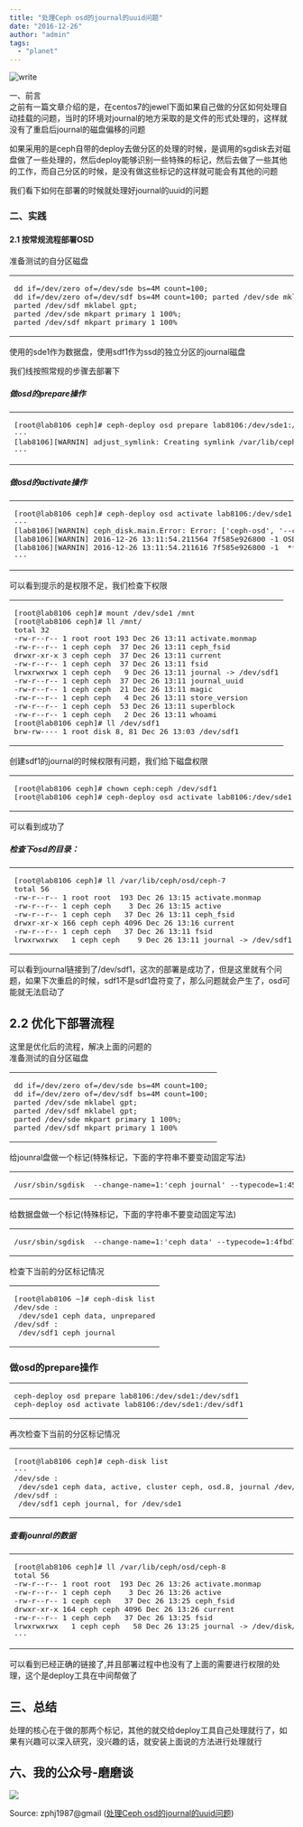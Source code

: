 ```yaml
---
title: "处理Ceph osd的journal的uuid问题"
date: "2016-12-26"
author: "admin"
tags: 
  - "planet"
---
```


  
![write](images/writefor.jpg)  

一、前言  
之前有一篇文章介绍的是，在centos7的jewel下面如果自己做的分区如何处理自动挂载的问题，当时的环境对journal的地方采取的是文件的形式处理的，这样就没有了重启后journal的磁盘偏移的问题  
  
如果采用的是ceph自带的deploy去做分区的处理的时候，是调用的sgdisk去对磁盘做了一些处理的，然后deploy能够识别一些特殊的标记，然后去做了一些其他的工作，而自己分区的时候，是没有做这些标记的这样就可能会有其他的问题

我们看下如何在部署的时候就处理好journal的uuid的问题

### 二、实践

#### 2.1 按常规流程部署OSD

准备测试的自分区磁盘  

<table><tbody><tr><td class="code"><pre><span class="line">dd <span class="keyword">if</span>=/dev/zero of=/dev/sde bs=<span class="number">4</span>M count=<span class="number">100</span>;</span><br><span class="line">dd <span class="keyword">if</span>=/dev/zero of=/dev/sdf bs=<span class="number">4</span>M count=<span class="number">100</span>; parted /dev/sde mklabel gpt;</span><br><span class="line">parted /dev/sdf mklabel gpt;</span><br><span class="line">parted /dev/sde mkpart primary <span class="number">1</span> <span class="number">100</span>%;</span><br><span class="line">parted /dev/sdf mkpart primary <span class="number">1</span> <span class="number">100</span>%</span><br></pre></td></tr></tbody></table>

使用的sde1作为数据盘，使用sdf1作为ssd的独立分区的journal磁盘

我们线按照常规的步骤去部署下

##### 做osd的prepare操作

<table><tbody><tr><td class="code"><pre><span class="line">[root@lab8106 ceph]<span class="comment"># ceph-deploy osd prepare lab8106:/dev/sde1:/dev/sdf1</span></span><br><span class="line">···</span><br><span class="line">[lab8106][WARNIN] adjust_symlink: Creating symlink /var/lib/ceph/tmp/mnt.<span class="number">7</span>HuS8k/journal -&gt; /dev/sdf1</span><br><span class="line">···</span><br></pre></td></tr></tbody></table>

##### 做osd的activate操作

<table><tbody><tr><td class="code"><pre><span class="line">[root@lab8106 ceph]<span class="comment"># ceph-deploy osd activate lab8106:/dev/sde1:/dev/sdf</span></span><br><span class="line">···</span><br><span class="line">[lab8106][WARNIN] ceph_disk.main.Error: Error: [<span class="string">'ceph-osd'</span>, <span class="string">'--cluster'</span>, <span class="string">'ceph'</span>, <span class="string">'--mkfs'</span>, <span class="string">'--mkkey'</span>, <span class="string">'-i'</span>, <span class="string">'7'</span>, <span class="string">'--monmap'</span>, <span class="string">'/var/lib/ceph/tmp/mnt.yOP4gv/activate.monmap'</span>, <span class="string">'--osd-data'</span>, <span class="string">'/var/lib/ceph/tmp/mnt.yOP4gv'</span>, <span class="string">'--osd-journal'</span>, <span class="string">'/var/lib/ceph/tmp/mnt.yOP4gv/journal'</span>, <span class="string">'--osd-uuid'</span>, <span class="string">'5c59284b-8d82-4cc6-b566-8b102dc25568'</span>, <span class="string">'--keyring'</span>, <span class="string">'/var/lib/ceph/tmp/mnt.yOP4gv/keyring'</span>, <span class="string">'--setuser'</span>, <span class="string">'ceph'</span>, <span class="string">'--setgroup'</span>, <span class="string">'ceph'</span>] failed : <span class="number">2016</span>-<span class="number">12</span>-<span class="number">26</span> <span class="number">13</span>:<span class="number">11</span>:<span class="number">54.211543</span> <span class="number">7</span>f585e926800 -<span class="number">1</span> filestore(/var/lib/ceph/tmp/mnt.yOP4gv) mkjournal error creating journal on /var/lib/ceph/tmp/mnt.yOP4gv/journal: (<span class="number">13</span>) Permission denied</span><br><span class="line">[lab8106][WARNIN] <span class="number">2016</span>-<span class="number">12</span>-<span class="number">26</span> <span class="number">13</span>:<span class="number">11</span>:<span class="number">54.211564</span> <span class="number">7</span>f585e926800 -<span class="number">1</span> OSD::mkfs: ObjectStore::mkfs failed with error -<span class="number">13</span></span><br><span class="line">[lab8106][WARNIN] <span class="number">2016</span>-<span class="number">12</span>-<span class="number">26</span> <span class="number">13</span>:<span class="number">11</span>:<span class="number">54.211616</span> <span class="number">7</span>f585e926800 -<span class="number">1</span>  ** ERROR: error creating empty object store <span class="keyword">in</span> /var/lib/ceph/tmp/mnt.yOP4gv: (<span class="number">13</span>) Permission denied</span><br><span class="line">···</span><br></pre></td></tr></tbody></table>

可以看到提示的是权限不足，我们检查下权限  

<table><tbody><tr><td class="code"><pre><span class="line">[root@lab8106 ceph]<span class="comment"># mount /dev/sde1 /mnt</span></span><br><span class="line">[root@lab8106 ceph]<span class="comment"># ll /mnt/</span></span><br><span class="line">total <span class="number">32</span></span><br><span class="line">-rw-r--r-- <span class="number">1</span> root root <span class="number">193</span> Dec <span class="number">26</span> <span class="number">13</span>:<span class="number">11</span> activate.monmap</span><br><span class="line">-rw-r--r-- <span class="number">1</span> ceph ceph  <span class="number">37</span> Dec <span class="number">26</span> <span class="number">13</span>:<span class="number">11</span> ceph_fsid</span><br><span class="line">drwxr-xr-x <span class="number">3</span> ceph ceph  <span class="number">37</span> Dec <span class="number">26</span> <span class="number">13</span>:<span class="number">11</span> current</span><br><span class="line">-rw-r--r-- <span class="number">1</span> ceph ceph  <span class="number">37</span> Dec <span class="number">26</span> <span class="number">13</span>:<span class="number">11</span> fsid</span><br><span class="line">lrwxrwxrwx <span class="number">1</span> ceph ceph   <span class="number">9</span> Dec <span class="number">26</span> <span class="number">13</span>:<span class="number">11</span> journal -&gt; /dev/sdf1</span><br><span class="line">-rw-r--r-- <span class="number">1</span> ceph ceph  <span class="number">37</span> Dec <span class="number">26</span> <span class="number">13</span>:<span class="number">11</span> journal_uuid</span><br><span class="line">-rw-r--r-- <span class="number">1</span> ceph ceph  <span class="number">21</span> Dec <span class="number">26</span> <span class="number">13</span>:<span class="number">11</span> magic</span><br><span class="line">-rw-r--r-- <span class="number">1</span> ceph ceph   <span class="number">4</span> Dec <span class="number">26</span> <span class="number">13</span>:<span class="number">11</span> store_version</span><br><span class="line">-rw-r--r-- <span class="number">1</span> ceph ceph  <span class="number">53</span> Dec <span class="number">26</span> <span class="number">13</span>:<span class="number">11</span> superblock</span><br><span class="line">-rw-r--r-- <span class="number">1</span> ceph ceph   <span class="number">2</span> Dec <span class="number">26</span> <span class="number">13</span>:<span class="number">11</span> whoami</span><br><span class="line">[root@lab8106 ceph]<span class="comment"># ll /dev/sdf1</span></span><br><span class="line">brw-rw---- <span class="number">1</span> root disk <span class="number">8</span>, <span class="number">81</span> Dec <span class="number">26</span> <span class="number">13</span>:<span class="number">03</span> /dev/sdf1</span><br></pre></td></tr></tbody></table>

创建sdf1的journal的时候权限有问题，我们给下磁盘权限  

<table><tbody><tr><td class="code"><pre><span class="line">[root@lab8106 ceph]<span class="comment"># chown ceph:ceph /dev/sdf1 </span></span><br><span class="line">[root@lab8106 ceph]<span class="comment"># ceph-deploy osd activate lab8106:/dev/sde1:/dev/sdf1</span></span><br></pre></td></tr></tbody></table>

可以看到成功了

##### 检查下osd的目录：

<table><tbody><tr><td class="code"><pre><span class="line">[root@lab8106 ceph]<span class="comment"># ll /var/lib/ceph/osd/ceph-7</span></span><br><span class="line">total <span class="number">56</span></span><br><span class="line">-rw-r--r-- <span class="number">1</span> root root  <span class="number">193</span> Dec <span class="number">26</span> <span class="number">13</span>:<span class="number">15</span> activate.monmap</span><br><span class="line">-rw-r--r-- <span class="number">1</span> ceph ceph    <span class="number">3</span> Dec <span class="number">26</span> <span class="number">13</span>:<span class="number">15</span> active</span><br><span class="line">-rw-r--r-- <span class="number">1</span> ceph ceph   <span class="number">37</span> Dec <span class="number">26</span> <span class="number">13</span>:<span class="number">11</span> ceph_fsid</span><br><span class="line">drwxr-xr-x <span class="number">166</span> ceph ceph <span class="number">4096</span> Dec <span class="number">26</span> <span class="number">13</span>:<span class="number">16</span> current</span><br><span class="line">-rw-r--r-- <span class="number">1</span> ceph ceph   <span class="number">37</span> Dec <span class="number">26</span> <span class="number">13</span>:<span class="number">11</span> fsid</span><br><span class="line">lrwxrwxrwx   <span class="number">1</span> ceph ceph    <span class="number">9</span> Dec <span class="number">26</span> <span class="number">13</span>:<span class="number">11</span> journal -&gt; /dev/sdf1</span><br></pre></td></tr></tbody></table>

可以看到journal链接到了/dev/sdf1，这次的部署是成功了，但是这里就有个问题，如果下次重启的时候，sdf1不是sdf1盘符变了，那么问题就会产生了，osd可能就无法启动了

## 2.2 优化下部署流程

这里是优化后的流程，解决上面的问题的  
准备测试的自分区磁盘  

<table><tbody><tr><td class="code"><pre><span class="line">dd <span class="keyword">if</span>=/dev/zero of=/dev/sde bs=<span class="number">4</span>M count=<span class="number">100</span>;</span><br><span class="line">dd <span class="keyword">if</span>=/dev/zero of=/dev/sdf bs=<span class="number">4</span>M count=<span class="number">100</span>; </span><br><span class="line">parted /dev/sde mklabel gpt;</span><br><span class="line">parted /dev/sdf mklabel gpt;</span><br><span class="line">parted /dev/sde mkpart primary <span class="number">1</span> <span class="number">100</span>%;</span><br><span class="line">parted /dev/sdf mkpart primary <span class="number">1</span> <span class="number">100</span>%</span><br></pre></td></tr></tbody></table>

给jounral盘做一个标记(特殊标记，下面的字符串不要变动固定写法)  

<table><tbody><tr><td class="code"><pre><span class="line">/usr/sbin/sgdisk  --change-name=<span class="number">1</span>:<span class="string">'ceph journal'</span> --typecode=<span class="number">1</span>:<span class="number">45</span>b0969e-<span class="number">9</span>b03-<span class="number">4</span>f30-b4c6-b4b80ceff106  -- /dev/sdf</span><br></pre></td></tr></tbody></table>

给数据盘做一个标记(特殊标记，下面的字符串不要变动固定写法)  

<table><tbody><tr><td class="code"><pre><span class="line">/usr/sbin/sgdisk  --change-name=<span class="number">1</span>:<span class="string">'ceph data'</span> --typecode=<span class="number">1</span>:<span class="number">4</span>fbd7e29-<span class="number">9</span>d25-<span class="number">41</span>b8-afd0-<span class="number">062</span>c0ceff05d -- /dev/sde</span><br></pre></td></tr></tbody></table>

检查下当前的分区标记情况  

<table><tbody><tr><td class="code"><pre><span class="line">[root@lab8106 ~]<span class="comment"># ceph-disk list</span></span><br><span class="line">/dev/sde :</span><br><span class="line"> /dev/sde1 ceph data, unprepared</span><br><span class="line">/dev/sdf :</span><br><span class="line"> /dev/sdf1 ceph journal</span><br></pre></td></tr></tbody></table>

### 做osd的prepare操作

<table><tbody><tr><td class="code"><pre><span class="line">ceph-deploy osd prepare lab8106:/dev/sde1:/dev/sdf1</span><br><span class="line">ceph-deploy osd activate lab8106:/dev/sde1:/dev/sdf1</span><br></pre></td></tr></tbody></table>

再次检查下当前的分区标记情况  

<table><tbody><tr><td class="code"><pre><span class="line">[root@lab8106 ceph]<span class="comment"># ceph-disk list</span></span><br><span class="line">···</span><br><span class="line">/dev/sde :</span><br><span class="line"> /dev/sde1 ceph data, active, cluster ceph, osd.<span class="number">8</span>, journal /dev/sdf1</span><br><span class="line">/dev/sdf :</span><br><span class="line"> /dev/sdf1 ceph journal, <span class="keyword">for</span> /dev/sde1</span><br></pre></td></tr></tbody></table>

##### 查看jounral的数据

<table><tbody><tr><td class="code"><pre><span class="line">[root@lab8106 ceph]<span class="comment"># ll /var/lib/ceph/osd/ceph-8</span></span><br><span class="line">total <span class="number">56</span></span><br><span class="line">-rw-r--r-- <span class="number">1</span> root root  <span class="number">193</span> Dec <span class="number">26</span> <span class="number">13</span>:<span class="number">26</span> activate.monmap</span><br><span class="line">-rw-r--r-- <span class="number">1</span> ceph ceph    <span class="number">3</span> Dec <span class="number">26</span> <span class="number">13</span>:<span class="number">26</span> active</span><br><span class="line">-rw-r--r-- <span class="number">1</span> ceph ceph   <span class="number">37</span> Dec <span class="number">26</span> <span class="number">13</span>:<span class="number">25</span> ceph_fsid</span><br><span class="line">drwxr-xr-x <span class="number">164</span> ceph ceph <span class="number">4096</span> Dec <span class="number">26</span> <span class="number">13</span>:<span class="number">26</span> current</span><br><span class="line">-rw-r--r-- <span class="number">1</span> ceph ceph   <span class="number">37</span> Dec <span class="number">26</span> <span class="number">13</span>:<span class="number">25</span> fsid</span><br><span class="line">lrwxrwxrwx   <span class="number">1</span> ceph ceph   <span class="number">58</span> Dec <span class="number">26</span> <span class="number">13</span>:<span class="number">25</span> journal -&gt; /dev/disk/by-partuuid/<span class="built_in">cd</span>72d6e8-<span class="number">07</span>d0-<span class="number">4</span><span class="built_in">cd</span>3-<span class="number">8</span>c6b<span class="operator">-a</span>33d624cae36</span><br><span class="line">···</span><br></pre></td></tr></tbody></table>

可以看到已经正确的链接了,并且部署过程中也没有了上面的需要进行权限的处理，这个是deploy工具在中间帮做了

## 三、总结

处理的核心在于做的那两个标记，其他的就交给deploy工具自己处理就行了，如果有兴趣可以深入研究，没兴趣的话，就安装上面说的方法进行处理就行

## 六、我的公众号-磨磨谈

  
![](images/qrcode_for_gh_6998a54d68f7_430.jpg)  

Source: zphj1987@gmail ([处理Ceph osd的journal的uuid问题](http://www.zphj1987.com/2016/12/26/manage-ceph-osd-journal-uuid/))
